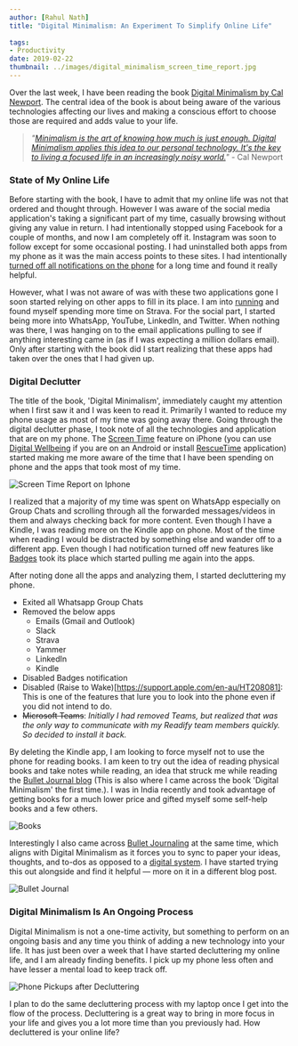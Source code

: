 ```yaml
---
author: [Rahul Nath]
title: "Digital Minimalism: An Experiment To Simplify Online Life"
  
tags: 
- Productivity
date: 2019-02-22
thumbnail: ../images/digital_minimalism_screen_time_report.jpg
---
```


Over the last week, I have been reading the book [Digital Minimalism by Cal Newport](https://amzn.to/2DSDUto). The central idea of the book is about being aware of the various technologies affecting our lives and making a conscious effort to choose those are required and adds value to your life.

> *"[Minimalism is the art of knowing how much is just enough. Digital Minimalism applies this idea to our personal technology. It's the key to living a focused life in an increasingly noisy world.](http://calnewport.com/books/digital-minimalism/)"*  - Cal Newport

### State of My Online Life

Before starting with the book, I have to admit that my online life was not that ordered and thought through. However I was aware of the social media application's taking a significant part of my time, casually browsing without giving any value in return. I had intentionally stopped using Facebook for a couple of months, and now I am completely off it. Instagram was soon to follow except for some occasional posting. I had uninstalled both apps from my phone as it was the main access points to these sites. I had intentionally [turned off all notifications on the phone](https://www.rahulpnath.com/blog/staying-organized-finding-a-system-to-manage-it-all/) for a long time and found it really helpful.

However, what I was not aware of was with these two applications gone I soon started relying on other apps to fill in its place. I am into [running](https://www.rahulpnath.com/blog/three_months_to_a_half_marathon/) and found myself spending more time on Strava. For the social part, I started being more into WhatsApp, YouTube, LinkedIn, and Twitter. When nothing was there, I was hanging on to the email applications pulling to see if anything interesting came in (as if I was expecting a million dollars email). Only after starting with the book did I start realizing that these apps had taken over the ones that I had given up. 


### Digital Declutter

The title of the book, 'Digital Minimalism', immediately caught my attention when I first saw it and I was keen to read it. Primarily I wanted to reduce my phone usage as most of my time was going away there.   Going through the digital declutter phase, I took note of all the technologies and application that are on my phone. The [Screen Time](https://support.apple.com/en-au/HT208982) feature on iPhone (you can use [Digital Wellbeing](https://play.google.com/store/apps/details?id=com.google.android.apps.wellbeing&hl=en_AU) if you are on an Android or install [RescueTime](https://www.rahulpnath.com/blog/rescue-time-track-your-time/) application) started making me more aware of the time that I have been spending on phone and the apps that took most of my time.

![Screen Time Report on Iphone](/images/digital_minimalism_screen_time_report.jpg)

I realized that a majority of my time was spent on WhatsApp especially on Group Chats and scrolling through all the forwarded messages/videos in them and always checking back for more content. Even though I have a Kindle, I was reading more on the Kindle app on phone. Most of the time when reading I would be distracted by something else and wander off to a different app. Even though I had notification turned off new features like [Badges](https://www.iphonefaq.org/archives/97932) took its place which started pulling me again into the apps.

After noting done all the apps and analyzing them, I started decluttering my phone.

- Exited all Whatsapp Group Chats
- Removed the below apps
    - Emails (Gmail and Outlook)
    - Slack
    - Strava
    - Yammer
    - LinkedIn
    - Kindle
- Disabled Badges notification
- Disabled (Raise to Wake)[https://support.apple.com/en-au/HT208081]: This is one of the features that lure you to look into the phone even if you did not intend to do.
- <s>Microsoft Teams</s>: *Initially I had removed Teams, but realized that was the only way to communicate with my Readify team members quickly. So decided to install it back.*

By deleting the Kindle app, I am looking to force myself not to use the phone for reading books. I am keen to try out the idea of reading physical books and take notes while reading, an idea that struck me while reading the [Bullet Journal blog](https://bulletjournal.com/blogs/bulletjournalist/book-log) (This is also where I came across the book 'Digital Minimalism' the first time.). I was in India recently and took advantage of getting books for a much lower price and gifted myself some self-help books and a few others.

![Books](/images/digital_minimalism_books.jpg)

Interestingly I also came across [Bullet Journaling](https://bulletjournal.com/) at the same time, which aligns with Digital Minimalism as it forces you to sync to paper your ideas, thoughts, and to-dos as opposed to a [digital system](https://www.rahulpnath.com/blog/todoist-manage-your-todo-list/). I have started trying this out alongside and find it helpful — more on it in a different blog post.

![Bullet Journal](/images/digital_minimalism_bujo.jpg)

### Digital Minimalism Is An Ongoing Process

Digital Minimalism is not a one-time activity, but something to perform on an ongoing basis and any time you think of adding a new technology into your life. It has just been over a week that I have started decluttering my online life, and I am already finding benefits. I pick up my phone less often and have lesser a mental load to keep track off. 

![Phone Pickups after Decluttering](/images/digital_minimalism_phone_pickups.jpg)


I plan to do the same decluttering process with my laptop once I get into the flow of the process. Decluttering is a great way to bring in more focus in your life and gives you a lot more time than you previously had. How decluttered is your online life?